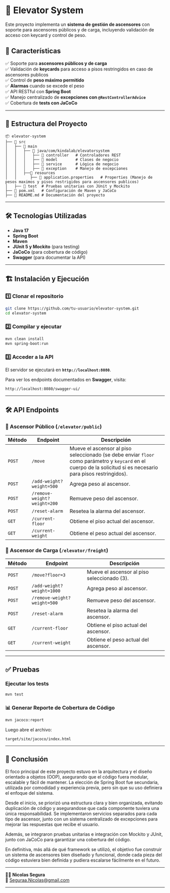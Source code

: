 # 🚀 Elevator System

Este proyecto implementa un **sistema de gestión de ascensores** con soporte para ascensores públicos y de carga, incluyendo validación de acceso con keycard y control de peso.

## 📌 Características

✅ Soporte para **ascensores públicos y de carga**  
✅ Validación de **keycards** para acceso a pisos restringidos en caso de ascensores publicos  
✅ Control de **peso máximo permitido**  
✅ **Alarmas** cuando se excede el peso  
✅ API RESTful con **Spring Boot**  
✅ Manejo centralizado de **excepciones con `@RestControllerAdvice`**  
✅ Cobertura de **tests con JaCoCo**  

---

## 📂 Estructura del Proyecto

```
📦 elevator-system
├── 📂 src
│   ├── 📂 main
│   │   ├── 📂 java/com/kindalab/elevatorsystem
│   │   │   ├── 📂 controller   # Controladores REST
│   │   │   ├── 📂 model        # Clases de negocio
│   │   │   ├── 📂 service      # Lógica de negocio
│   │   │   ├── 📂 exception    # Manejo de excepciones
│   │   ├──📂 resources
│   │      ├── 📂 application.properties   # Properties (Manejo de pesos maximos y pisos restrigidos para ascensores publicos)
│   ├── 📂 test  # Pruebas unitarias con JUnit y Mockito
├── 📄 pom.xml   # Configuración de Maven y JaCoCo
├── 📄 README.md # Documentación del proyecto
```

---

## 🛠️ Tecnologías Utilizadas

- **Java 17**
- **Spring Boot**
- **Maven**
- **JUnit 5 y Mockito** (para testing)
- **JaCoCo** (para cobertura de código)
- **Swagger** (para documentar la API)

---

## 🏗️ Instalación y Ejecución

### 1️⃣ **Clonar el repositorio**
```bash
git clone https://github.com/tu-usuario/elevator-system.git
cd elevator-system
```

### 2️⃣ **Compilar y ejecutar**
```bash
mvn clean install
mvn spring-boot:run
```

### 3️⃣ **Acceder a la API**
El servidor se ejecutará en **`http://localhost:8080`**.

Para ver los endpoints documentados en **Swagger**, visita:
```
http://localhost:8080/swagger-ui/
```

---

## 🛠️ API Endpoints

### **📌 Ascensor Público (`/elevator/public`)**
| Método | Endpoint | Descripción                                                                           |
|--------|----------|---------------------------------------------------------------------------------------|
| `POST` | `/move`  | Mueve el ascensor al piso seleccionado (se debe enviar `floor` como parámetro y `keycard` en el cuerpo de la solicitud si es necesario para pisos restringidos). |
| `POST` | `/add-weight?weight=500` | Agrega peso al ascensor.                                                              |
| `POST` | `/remove-weight?weight=200` | Remueve peso del ascensor.                                                            |
| `POST` | `/reset-alarm` | Resetea la alarma del ascensor.                                                       |
| `GET`  | `/current-floor` | Obtiene el piso actual del ascensor.                                                  |
| `GET`  | `/current-weight` | Obtiene el peso actual del ascensor.                                                  |

### **📌 Ascensor de Carga (`/elevator/freight`)**
| Método | Endpoint | Descripción                                 |
|--------|----------|---------------------------------------------|
| `POST` | `/move?floor=3` | Mueve el ascensor al piso seleccionado (3). |
| `POST` | `/add-weight?weight=1000` | Agrega peso al ascensor.                    |
| `POST` | `/remove-weight?weight=500` | Remueve peso del ascensor.                  |
| `POST` | `/reset-alarm` | Resetea la alarma del ascensor.             |
| `GET`  | `/current-floor` | Obtiene el piso actual del ascensor.        |
| `GET`  | `/current-weight` | Obtiene el peso actual del ascensor.        |

---

## ✅ Pruebas

### **Ejecutar los tests**
```bash
mvn test
```

### **📊 Generar Reporte de Cobertura de Código**
```bash
mvn jacoco:report
```
Luego abre el archivo:
```
target/site/jacoco/index.html
```

---


## 🎯 Conclusión
El foco principal de este proyecto estuvo en la arquitectura y el diseño orientado a objetos (OOP), asegurando que el código fuera modular, escalable y fácil de mantener. La elección de Spring Boot fue secundaria, utilizada por comodidad y experiencia previa, pero sin que su uso definiera el enfoque del sistema.

Desde el inicio, se priorizó una estructura clara y bien organizada, evitando duplicación de código y asegurandose que cada componente tuviera una única responsabilidad. Se implementaron servicios separados para cada tipo de ascensor, junto con un sistema centralizado de excepciones para mejorar las respuestas que recibe el usuario.

Además, se integraron pruebas unitarias e integración con Mockito y JUnit, junto con JaCoCo para garantizar una cobertura del código. 

En definitiva, más allá de qué framework se utilizó, el objetivo fue construir un sistema de ascensores bien diseñado y funcional, donde cada pieza del código estuviera bien definida y pudiera escalarse fácilmente en el futuro. 

---

👨‍💻 **Nicolas Segura**  
📧 [Seguraa.Nicolas@gmail.com](mailto:seguraa.nicolas@gmail.comm)

---